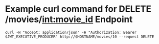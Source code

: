 # Example curl command for DELETE /movies/<int:movie_id> Endpoint
    curl -H "Accept: application/json" -H "Authorization: Bearer $JWT_EXECUTIVE_PRODUCER" http://$HOSTNAME/movies/10 --request DELETE